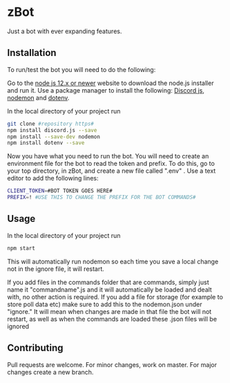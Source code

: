 # zBot

Just a bot with ever expanding features.

## Installation

To run/test the bot you will need to do the following:

Go to the [node js 12.x or newer](https://nodejs.org/en/docs/) website to download the node.js installer and run it.
Use a package manager to install the following: [Discord js](https://discord.js.org/#/), [nodemon](https://www.npmjs.com/package/nodemon) and [dotenv](https://www.npmjs.com/package/dotenv).

In the local directory of your project run
```bash
git clone #repository https#
npm install discord.js --save
npm install --save-dev nodemon
npm install dotenv --save
```

Now you have what you need to run the bot. You will need to create an environment file for the bot to read the token and prefix. To do this, go to your top directory, in zBot, and create a new file called ".env" . Use a text editor to add the following lines:
```bash
CLIENT_TOKEN=#BOT TOKEN GOES HERE#
PREFIX=! #USE THIS TO CHANGE THE PREFIX FOR THE BOT COMMANDS#
```

## Usage
In the local directory of your project run
```bash
npm start
```
This will automatically run nodemon so each time you save a local change not in the ignore file, it will restart.

If you add files in the commands folder that are commands, simply just name it "commandname".js and it will automatically be loaded and dealt with, no other action is required.
If you add a file for storage (for example to store poll data etc) make sure to add this to the nodemon.json under "ignore." It will mean when changes are made in that file the bot will not restart, as well as when the commands are loaded these .json files will be ignored

## Contributing
Pull requests are welcome. For minor changes, work on master. For major changes create a new branch.

